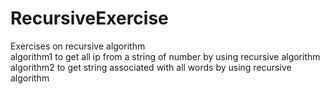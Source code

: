 # RecursiveExercise
Exercises on recursive algorithm    
algorithm1 to get all ip from a string of number by using recursive algorithm    
algorithm2 to get string associated with all words by using recursive algorithm     
